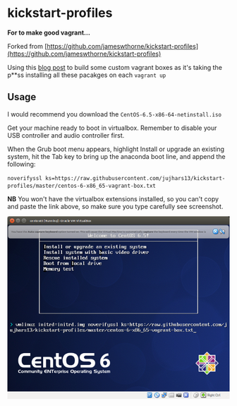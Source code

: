 kickstart-profiles
==================

**For to make good vagrant...**

Forked from [https://github.com/jameswthorne/kickstart-profiles](https://github.com/jameswthorne/kickstart-profiles)

Using this [blog post](http://thornelabs.net/2013/11/11/create-a-centos-6-vagrant-base-box-from-scratch-using-virtualbox.html) to build some custom vagrant boxes as it's taking the p**ss installing all these pacakges on each `vagrant up`

## Usage
I would recommend you download the `CentOS-6.5-x86-64-netinstall.iso`

Get your machine ready to boot in virtualbox.  Remember to disable your USB controller and audio controller first.

When the Grub boot menu appears, highlight Install or upgrade an existing system, hit the Tab key to bring up the anaconda boot line, and append the following:

`noverifyssl ks=https://raw.githubusercontent.com/jujhars13/kickstart-profiles/master/centos-6-x86_65-vagrant-box.txt`

**NB** You won't have the virtualbox extensions installed, so you can't copy and paste the link above, so make sure you type carefully see screenshot.

![](//github.com/jujhars13/kickstart-profiles/blob/master/centos65-VM-VirtualBox.png?raw=true)


